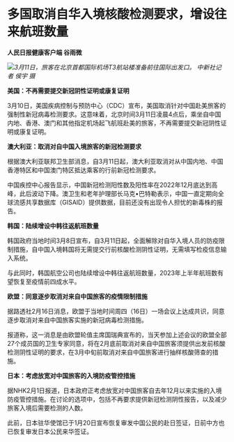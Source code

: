 # 多国取消自华入境核酸检测要求，增设往来航班数量

**人民日报健康客户端 谷雨微**

![](https://inews.gtimg.com/om_bt/OaobriNKAutU6jMQr4lw2Oh1jDw7pVvWmH8KZEeOD8tWIAA/1000)_3月11日，旅客在北京首都国际机场T3航站楼准备前往国际出发口。
中新社记者 侯宇 摄_

**美国：不再需要提交新冠阴性证明或康复证明**

3月10日，美国疾病控制与预防中心（CDC）宣布，美国取消针对中国赴美旅客的强制性新冠病毒检测要求。这意味着，北京时间3月11日凌晨4点后，乘坐自中国内地、香港、澳门和其他指定机场起飞航班赴美的旅客，不再需要提交新冠阴性证明或康复证明。

**澳大利亚：取消对自中国入境旅客的新冠检测要求**

根据澳大利亚联邦卫生部消息，自3月11日起，澳大利亚取消对从中国内地、中国香港特区和中国澳门特区抵达乘客的行前新冠检测要求。

中国疾控中心报告显示，中国新冠检测阳性数及阳性率在2022年12月底达到高峰，此后波动下降。澳卫生和老年护理部长马克•巴特勒表示，中国一直定期向全球流感共享数据库（GISAID）提供数据，目前还没有出现令人担忧的新毒株的报告。

**韩国：陆续增设中韩往返航班数量**

韩国政府当地时间3月8日宣布，自3月11日起，全面解除对自华入境人员的防疫限制措施，自中国入境韩国将无需提交行前核酸检测阴性证明，无需填写检疫信息输入系统。

与此同时，韩国航空公司也陆续增设中韩往返航班数量，2023年上半年航班数有望恢复至疫情前四成水平。

**欧盟：同意逐步取消对来自中国旅客的疫情限制措施**

据路透社2月16日消息，欧盟于当地时间周四（16日）一场会议上达成共识，同意逐步取消对来自中国旅客实施的新冠病毒检测措施。

报道称，这一消息是由欧盟轮值主席国瑞典宣布的，当天参加上述会议的欧盟全部27个成员国的卫生专家同意，将在2月底前取消对来自中国旅客须提供出发前核酸检测阴性证明的要求，在3月中旬前取消对来自中国旅客进行抽样核酸筛查的措施。

**日本：考虑放宽对中国旅客的入境防疫管控措施**

据NHK2月1日报道，日本政府正考虑放宽对中国旅客自去年12月以来实施的入境防疫管控措施。在讨论的选项中，包括不再要求提供新冠检测阴性报告，以及减少旅客入境后需要检测的人数。

此前，日本驻华使馆已于1月20日宣布恢复审发中国公民的赴日签证，日前中方也已恢复审发日本公民来华签证。

